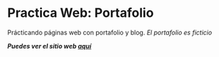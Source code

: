 # Practica Web: Portafolio
Prácticando páginas web con portafolio y blog.
_El portafolio es ficticio_

**_Puedes ver el sitio web [aquí](https://tetsuosnaya.github.io/web_tncam/)_**
